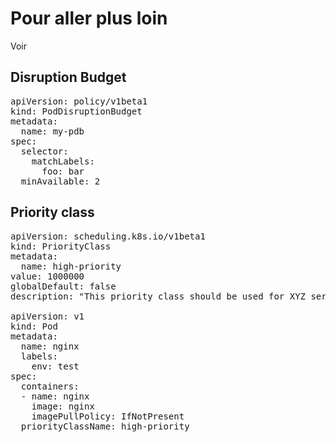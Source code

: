 # Pour aller plus loin
Voir 
## Disruption Budget
<pre>
apiVersion: policy/v1beta1 
kind: PodDisruptionBudget
metadata:
  name: my-pdb
spec:
  selector:  
    matchLabels:
      foo: bar
  minAvailable: 2  
</pre>

## Priority class
<pre>
apiVersion: scheduling.k8s.io/v1beta1
kind: PriorityClass
metadata:
  name: high-priority
value: 1000000
globalDefault: false 
description: "This priority class should be used for XYZ service pods only."

apiVersion: v1
kind: Pod
metadata:
  name: nginx
  labels:
    env: test
spec:
  containers:
  - name: nginx
    image: nginx
    imagePullPolicy: IfNotPresent
  priorityClassName: high-priority
</pre>